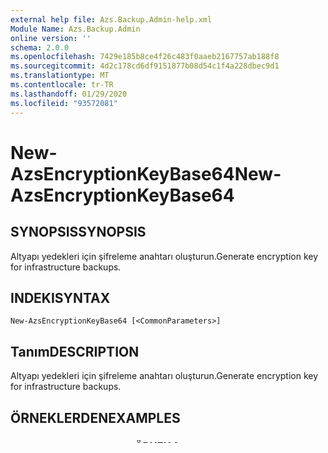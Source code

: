 ```yaml
---
external help file: Azs.Backup.Admin-help.xml
Module Name: Azs.Backup.Admin
online version: ''
schema: 2.0.0
ms.openlocfilehash: 7429e185b8ce4f26c483f0aaeb2167757ab188f8
ms.sourcegitcommit: 4d2c178cd6df9151877b08d54c1f4a228dbec9d1
ms.translationtype: MT
ms.contentlocale: tr-TR
ms.lasthandoff: 01/29/2020
ms.locfileid: "93572081"
---
```

# <span data-ttu-id="8af55-101">New-AzsEncryptionKeyBase64</span><span class="sxs-lookup"><span data-stu-id="8af55-101">New-AzsEncryptionKeyBase64</span></span>

## <span data-ttu-id="8af55-102">SYNOPSIS</span><span class="sxs-lookup"><span data-stu-id="8af55-102">SYNOPSIS</span></span>
<span data-ttu-id="8af55-103">Altyapı yedekleri için şifreleme anahtarı oluşturun.</span><span class="sxs-lookup"><span data-stu-id="8af55-103">Generate encryption key for infrastructure backups.</span></span>

## <span data-ttu-id="8af55-104">INDEKI</span><span class="sxs-lookup"><span data-stu-id="8af55-104">SYNTAX</span></span>

```
New-AzsEncryptionKeyBase64 [<CommonParameters>]
```

## <span data-ttu-id="8af55-105">Tanım</span><span class="sxs-lookup"><span data-stu-id="8af55-105">DESCRIPTION</span></span>
<span data-ttu-id="8af55-106">Altyapı yedekleri için şifreleme anahtarı oluşturun.</span><span class="sxs-lookup"><span data-stu-id="8af55-106">Generate encryption key for infrastructure backups.</span></span>

## <span data-ttu-id="8af55-107">ÖRNEKLERDEN</span><span class="sxs-lookup"><span data-stu-id="8af55-107">EXAMPLES</span></span>

### <span data-ttu-id="8af55-108">--------------------------ÖRNEK 1--------------------------</span><span class="sxs-lookup"><span data-stu-id="8af55-108">-------------------------- EXAMPLE 1 --------------------------</span></span>
```
New-AzsEncryptionKeyBase64
```

<span data-ttu-id="8af55-109">Altyapı yedekleri için şifreleme anahtarı oluşturun.</span><span class="sxs-lookup"><span data-stu-id="8af55-109">Generate encryption key for infrastructure backups.</span></span>

## <span data-ttu-id="8af55-110">PARAMETRELERINE</span><span class="sxs-lookup"><span data-stu-id="8af55-110">PARAMETERS</span></span>

### <span data-ttu-id="8af55-111">CommonParameters</span><span class="sxs-lookup"><span data-stu-id="8af55-111">CommonParameters</span></span>
<span data-ttu-id="8af55-112">Bu cmdlet ortak parametreleri destekler:-Debug,-ErrorAction,-ErrorVariable,-ınformationaction,-ınformationvariable,-OutVariable,-OutBuffer,-Pipelinedeğişken,-verbose,-WarningAction ve-Warningdeğişken.</span><span class="sxs-lookup"><span data-stu-id="8af55-112">This cmdlet supports the common parameters: -Debug, -ErrorAction, -ErrorVariable, -InformationAction, -InformationVariable, -OutVariable, -OutBuffer, -PipelineVariable, -Verbose, -WarningAction, and -WarningVariable.</span></span> <span data-ttu-id="8af55-113">Daha fazla bilgi için bkz about_CommonParameters ( https://go.microsoft.com/fwlink/?LinkID=113216) .</span><span class="sxs-lookup"><span data-stu-id="8af55-113">For more information, see about_CommonParameters (https://go.microsoft.com/fwlink/?LinkID=113216).</span></span>

## <span data-ttu-id="8af55-114">GÖLGELENDIRICI</span><span class="sxs-lookup"><span data-stu-id="8af55-114">INPUTS</span></span>

## <span data-ttu-id="8af55-115">ÇıKıŞLAR</span><span class="sxs-lookup"><span data-stu-id="8af55-115">OUTPUTS</span></span>

## <span data-ttu-id="8af55-116">NOTLARıNDA</span><span class="sxs-lookup"><span data-stu-id="8af55-116">NOTES</span></span>

## <span data-ttu-id="8af55-117">ILGILI BAĞLANTıLAR</span><span class="sxs-lookup"><span data-stu-id="8af55-117">RELATED LINKS</span></span>

